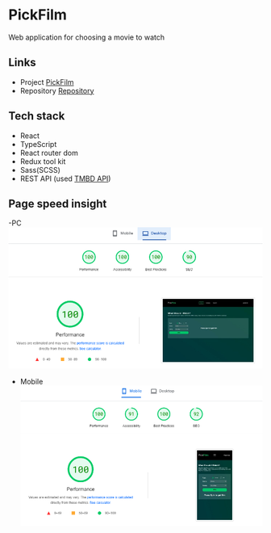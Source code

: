 # PickFilm

Web application for choosing a movie to watch
## Links

- Project [PickFilm](https://xjlott4eh9l.github.io/PickFilm/)
- Repository [Repository](https://github.com/XJloTT4eH9l/PickFilm)

## Tech stack
- React
- TypeScript
- React router dom
- Redux tool kit
- Sass(SCSS)
- REST API (used [TMBD API](https://www.themoviedb.org/))


## Page speed insight
-PC
![Mobile](/src/assets/img/pc-speed.jpg "Mobile speed")
- Mobile
![Mobile](/src/assets/img/mobile-speed.jpg "Mobile speed")